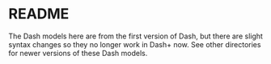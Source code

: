 # README

The Dash models here are from the first version of Dash, but there are slight syntax changes so they no longer work in Dash+ now.  See other directories for newer versions of these Dash models.